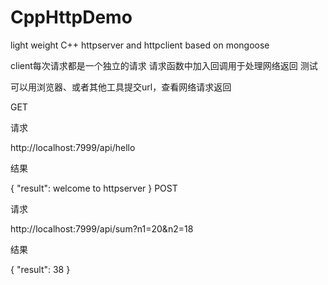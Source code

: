 # CppHttpDemo
light weight C++ httpserver and httpclient based on mongoose

client每次请求都是一个独立的请求
请求函数中加入回调用于处理网络返回
测试

可以用浏览器、或者其他工具提交url，查看网络请求返回

GET

请求 

http://localhost:7999/api/hello

结果

{ "result": welcome to httpserver }
POST

请求

http://localhost:7999/api/sum?n1=20&n2=18

结果

{ "result": 38 }
